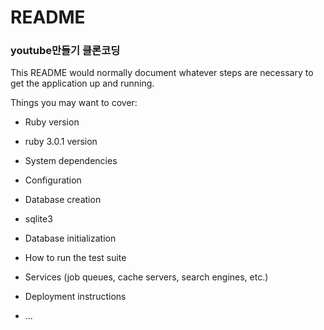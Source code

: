 # README

### youtube만들기 클론코딩

This README would normally document whatever steps are necessary to get the
application up and running.

Things you may want to cover:

* Ruby version 
- ruby 3.0.1 version

* System dependencies 

* Configuration

* Database creation
- sqlite3
* Database initialization

* How to run the test suite

* Services (job queues, cache servers, search engines, etc.)

* Deployment instructions

* ...
